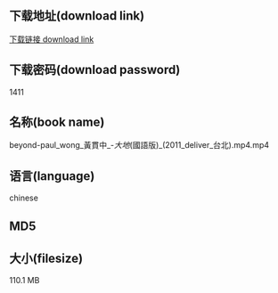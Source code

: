 ## 下载地址(download link)
[下载链接 download link](https://voluble-croquembouche-d321dc.netlify.app/?s=beyond-paul_wong_%E9%BB%83%E8%B2%AB%E4%B8%AD_-_%E5%A4%A7%E5%9C%B0_%28%E5%9C%8B%E8%AA%9E%E7%89%88%29_%282011_deliver_%E5%8F%B0%E5%8C%97%29.mp4)

## 下载密码(download password)
1411

## 名称(book name)
beyond-paul_wong_黃貫中_-_大地_(國語版)_(2011_deliver_台北).mp4.mp4

## 语言(language)
chinese

## MD5


## 大小(filesize)
110.1 MB
